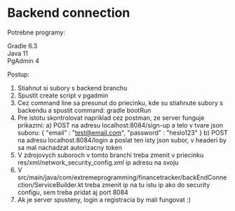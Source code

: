 # Backend connection

Potrebne programy:

Gradle 6.3 <br/>
Java 11 <br/> 
PgAdmin 4 <br/>

Postup:

1. Stiahnut si subory s backend branchu
2. Spustit create script v pgadmin
3. Cez command line sa presunut do priecinku, kde su stiahnute subory s backendu a spustit command: gradle bootRun
4. Pre istotu skontrolovat napriklad cez postman, ze server funguje prikazmi:
    a) POST na adresu localhost:8084/sign-up a telo v tvare json suboru:
      {
	      "email" : "test@email.com",
	      "password" : "heslo123"
      }
    b) POST na adresu localhost:8084/login a poslat ten isty json subor, v headeri by sa mal nachadzat autorizacny token
5. V zdrojovych suboroch v tomto branchi treba zmenit v priecinku res/xml/network_security_config.xml ip adresu na svoju
6. V src/main/java/com/extremeprogramming/financetracker/backEndConnection/ServiceBuilder.kt treba zmenit ip na tu istu ip ako do security configu, sem treba pridat aj port 8084
7. Ak je server spusteny, login a registracia by mali fungovat :)
